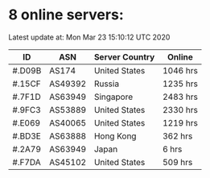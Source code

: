 # 8 online servers:

Latest update at: Mon Mar 23 15:10:12 UTC 2020

| ID | ASN | Server Country | Online |
| -- | --- | -------------- | ------ |
| #.D09B | AS174 | United States | 1046 hrs |
| #.15CF | AS49392 | Russia | 1235 hrs |
| #.7F1D | AS63949 | Singapore | 2483 hrs |
| #.9FC3 | AS53889 | United States | 2330 hrs |
| #.E069 | AS40065 | United States | 1219 hrs |
| #.BD3E | AS63888 | Hong Kong | 362 hrs |
| #.2A79 | AS63949 | Japan | 6 hrs |
| #.F7DA | AS45102 | United States | 509 hrs |

